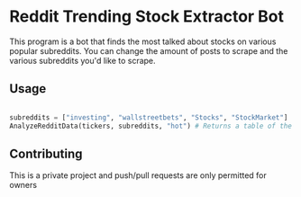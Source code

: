 # Reddit Trending Stock Extractor Bot

This program is a bot that finds the most talked about stocks on various popular subreddits. You can change the amount of posts to scrape and the various subreddits you'd like to scrape.


## Usage

```python

subreddits = ["investing", "wallstreetbets", "Stocks", "StockMarket"]
AnalyzeRedditData(tickers, subreddits, "hot") # Returns a table of the most talked about stocks in the subreddits listed in subreddits array
```

## Contributing
This is a private project and push/pull requests are only permitted for owners


